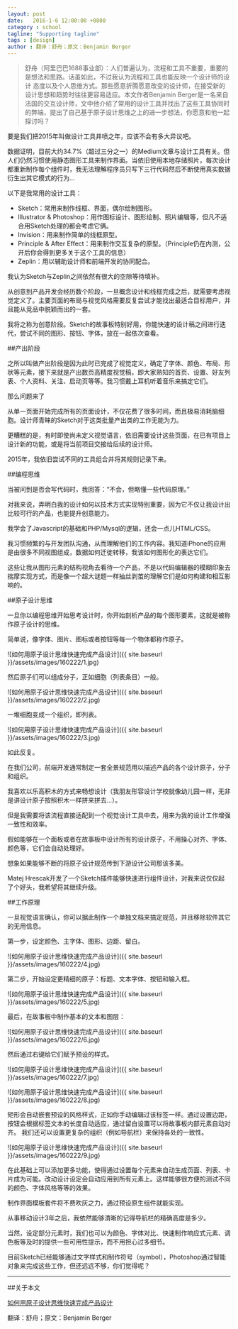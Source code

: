 ```yaml
---
layout: post
date:   2016-1-6 12:00:00 +0800
category : school
tagline: "Supporting tagline"
tags : [design]
author : 翻译：舒舟；原文：Benjamin Berger
---
```






> 舒舟（阿里巴巴1688事业部）：人们普遍认为，流程和工具不重要，重要的是想法和思路。话虽如此，不过我认为流程和工具也能反映一个设计师的设计 态度以及个人思维方式。那些愿意折腾愿意改变的设计师，在接受新的设计思想和趋势时往往更容易适应。本文作者Benjamin Berger是一名来自法国的交互设计师，文中他介绍了常用的设计工具并找出了这些工具协同时的弊端，提出了自己基于原子设计思维之上的进一步想法，你愿意和他一起探讨吗？

要是我们把2015年叫做设计工具井喷之年，应该不会有多大异议吧。

数据证明，目前大约34.7%（超过三分之一）的Medium文章与设计工具有关。但人们仍然习惯使用静态图形工具来制作界面。当依旧使用本地存储照片，每次设计都重新制作每个组件时，我无法理解程序员只写下三行代码然后不断使用真实数据衍生出其它模式的行为…

以下是我常用的设计工具：

- Sketch：常用来制作线框、界面，偶尔绘制图形。
- Illustrator & Photoshop：用作图标设计、图形绘制、照片编辑等，但凡不适合用Sketch处理的都会考虑它俩。
- Invision：用来制作简单的线框原型。
- Principle & After Effect：用来制作交互复杂的原型。（Principle仍在内测，公开后你会得到更多关于这个工具的信息）
- Zeplin：用以辅助设计师和前端开发的协同配合。

我认为Sketch与Zeplin之间依然有很大的空隙等待填补。

从创意到产品开发会经历数个阶段，一旦概念设计和线框完成之后，就需要考虑视觉定义了。主要页面的布局与视觉风格需要反复尝试才能找出最适合目标用户，并且能从竞品中脱颖而出的一套。

我将之称为创意阶段。Sketch的故事板特别好用，你能快速的设计稿之间进行迭代，尝试不同的图形、按钮、字体，放在一起依次查看。

##产出阶段

之所以叫做产出阶段是因为此时已完成了视觉定义，确定了字体、颜色、布局、形状等元素，接下来就是产出数页高精度视觉稿，即大家熟知的首页、设置、好友列表、个人资料、关注、启动页等等。我习惯戴上耳机听着音乐来搞定它们。

那么问题来了

从单一页面开始完成所有的页面设计，不仅花费了很多时间，而且极易消耗脑细胞。设计师青睐的Sketch对于这类批量产出类的工作无能为力。

更糟糕的是，有时即使尚未定义视觉语言，依旧需要设计这些页面，在已有项目上设计新的功能，或是将当前项目交接给后续的设计师。

2015年，我依旧尝试不同的工具组合并将其规则记录下来。

##编程思维

当被问到是否会写代码时，我回答：“不会，但略懂一些代码原理。”

对我来说，弄明白我的设计如何以技术方式实现特别重要，因为它不仅让我设计出比较可行的产品，也能提升创意能力。

我学会了Javascript的基础和PHP/Mysql的逻辑，还会一点儿HTML/CSS。

我习惯频繁的与开发团队沟通，从而理解他们的工作内容。我知道iPhone的应用是由很多不同视图组成，数据如何迁徙转移，我该如何图形化的表达它们。

这些让我从图形元素的结构视角去看待一个产品，不是以代码编辑器的模糊印象去揣摩实现方式，而是像一个超大谜题一样抽丝剥茧的理解它们是如何构建和相互影响的。

##原子设计思维

一旦你以编程思维开始思考设计时，你开始剖析产品的每个图形要素，这就是被称作原子设计的思维。

简单说，像字体、图片、图标或者按钮等每一个物体都称作原子。

![如何用原子设计思维快速完成产品设计]({{ site.baseurl }}/assets/images/160222/1.jpg)

然后原子们可以组成分子，正如细胞（列表条目）一般。

![如何用原子设计思维快速完成产品设计]({{ site.baseurl }}/assets/images/160222/2.jpg)

一堆细胞变成一个组织，即列表。

![如何用原子设计思维快速完成产品设计]({{ site.baseurl }}/assets/images/160222/3.jpg)

如此反复。

在我们公司，前端开发通常制定一套全景规范用以描述产品的各个设计原子，分子和组织。

我喜欢以乐高积木的方式来畅想设计（我朋友形容设计学校就像幼儿园一样，无非是讲设计原子按照积木一样拼来拼去…）。

但是我需要将该流程直接适配到一个视觉设计工具中去，用来为我的设计工作增强一致性和效率。

假如能够在一个面板或者在故事板中设计所有的设计原子，不用操心对齐、字体、颜色等，它们会自动处理好。

想象如果能够不断的将原子设计规范传到下游设计公司那该多美。

Matej Hrescak开发了一个Sketch插件能够快速进行组件设计，对我来说仅仅起了个好头，我希望将其继续升级。

##工作原理

一旦视觉语言确认，你可以据此制作一个单独文档来搞定规范，并且移除软件其它的无用信息。

第一步，设定颜色、主字体、图形、边距、留白。

![如何用原子设计思维快速完成产品设计]({{ site.baseurl }}/assets/images/160222/4.jpg)

第二步，开始设定更精细的原子：标题、文本字体、按钮和输入框。

![如何用原子设计思维快速完成产品设计]({{ site.baseurl }}/assets/images/160222/5.jpg)

最后，在故事板中制作基本的文本和图层：

![如何用原子设计思维快速完成产品设计]({{ site.baseurl }}/assets/images/160222/6.jpg)

然后通过右键给它们赋予预设的样式。

![如何用原子设计思维快速完成产品设计]({{ site.baseurl }}/assets/images/160222/7.jpg)

![如何用原子设计思维快速完成产品设计]({{ site.baseurl }}/assets/images/160222/8.jpg)

矩形会自动嵌套预设的风格样式，正如你手动编辑过该标签一样。通过设置边距，按钮会根据标签文本的长度自动适应，通过留白设置可以将故事板内部元素自动对齐。
我们还可以设置更复杂的组织（例如导航栏）来保持各处的一致性。

![如何用原子设计思维快速完成产品设计]({{ site.baseurl }}/assets/images/160222/9.jpg)

在此基础上可以添加更多功能，使得通过设置每个元素来自动生成页面、列表、卡片成为可能。改动设计设定会自动应用到所有元素上。这样能够很方便的测试不同的颜色、字体风格等等的效果。

制作界面模板套件将不费吹灰之力，通过预设原生组件就能实现。

从事移动设计3年之后，我依然能够清晰的记得导航栏的精确高度是多少。

当然，设定部分元素时，我们也可以为颜色、字体对比、快速制作响应式元素、调色板等及时的提供一些可用性提示，而不用担心过多细节。

目前Sketch已经能够通过文字样式和制作符号（symbol），Photoshop通过智能对象来完成这些工作，但还远远不够，你们觉得呢？

---

##关于本文

[如何用原子设计思维快速完成产品设计](http://mp.weixin.qq.com/s?__biz=MzAwMzE2ODg3NQ==&mid=401860949&idx=1&sn=ff647119ce5b9f56770433d3e932b8df&scene=1&srcid=0222zagnKxGw8ZT7mV2rii7q#rd)

翻译：舒舟；原文：Benjamin Berger